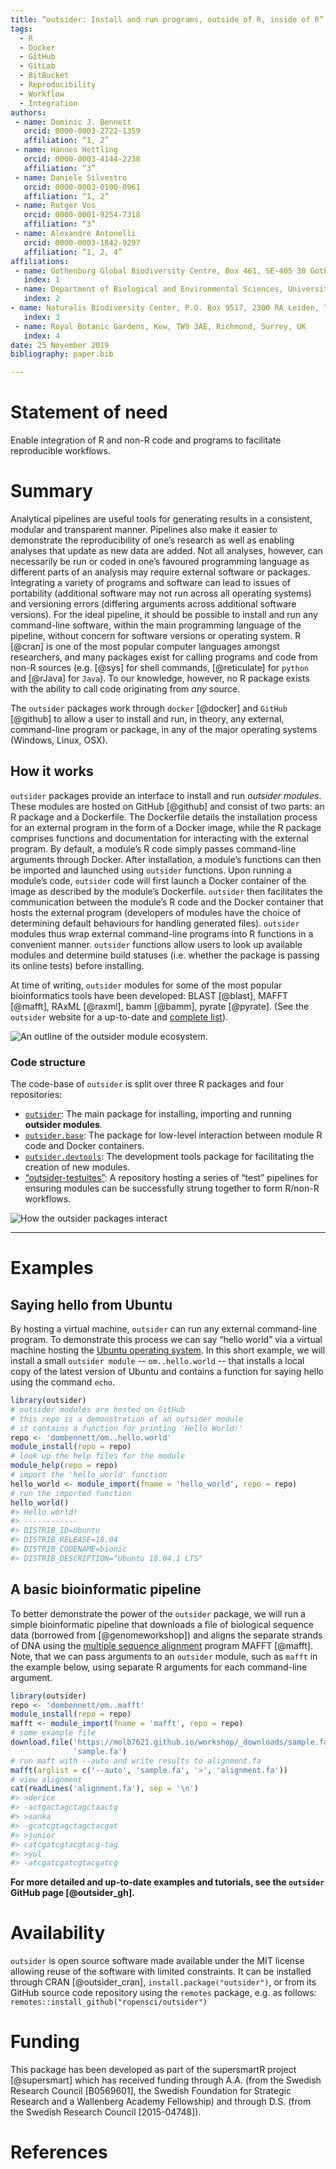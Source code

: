 ```yaml
---
title: “outsider: Install and run programs, outside of R, inside of R”
tags:
  - R
  - Docker
  - GitHub
  - GitLab
  - BitBucket
  - Reproducibility
  - Workflow
  - Integration
authors:
 - name: Dominic J. Bennett
   orcid: 0000-0003-2722-1359
   affiliation: “1, 2”
 - name: Hannes Hettling
   orcid: 0000-0003-4144-2238
   affiliation: “3”
 - name: Daniele Silvestro
   orcid: 0000-0003-0100-0961
   affiliation: “1, 2”
 - name: Rutger Vos
   orcid: 0000-0001-9254-7318
   affiliation: “3”
 - name: Alexandre Antonelli
   orcid: 0000-0003-1842-9297
   affiliation: “1, 2, 4”
affiliations:
 - name: Gothenburg Global Biodiversity Centre, Box 461, SE-405 30 Gothenburg, Sweden
   index: 1
 - name: Department of Biological and Environmental Sciences, University of Gothenburg, Box 461, SE-405 30 Gothenburg, Sweden
   index: 2
- name: Naturalis Biodiversity Center, P.O. Box 9517, 2300 RA Leiden, The Netherlands
   index: 3
 - name: Royal Botanic Gardens, Kew, TW9 3AE, Richmond, Surrey, UK
   index: 4
date: 25 November 2019
bibliography: paper.bib

---
```


# Statement of need

Enable integration of R and non-R code and programs to facilitate reproducible workflows.

# Summary

Analytical pipelines are useful tools for generating results in a consistent, modular and transparent manner.  Pipelines also make it easier to demonstrate the reproducibility of one’s research as well as enabling analyses that update as new data are added. Not all analyses, however, can necessarily be run or coded in one’s favoured programming language as different parts of an analysis may require external software or packages. Integrating a variety of programs and software can lead to issues of portability (additional software may not run across all operating systems) and versioning errors (differing arguments across additional software versions). For the ideal pipeline, it should be possible to install and run any command-line software, within the main programming language of the pipeline, without concern for software versions or operating system. R [@cran] is one of the most popular computer languages amongst researchers, and many packages exist for calling programs and code from non-R sources (e.g. [@sys] for shell commands, [@reticulate] for `python` and [@rJava] for `Java`). To our knowledge, however, no R package exists with the ability to call code originating from *any* source.

The `outsider` packages work through `docker` [@docker] and `GitHub` [@github] to allow a user to install and run, in theory, any external, command-line program or package, in any of the major operating systems (Windows, Linux, OSX).

## How it works

`outsider` packages provide an interface to install and run *outsider modules*. These modules are hosted on GitHub [@github] and consist of two parts: an R package and a Dockerfile. The Dockerfile details the installation process for an external program in the form of a Docker image, while the R package comprises functions and documentation for interacting with the external program. By default, a module’s R code simply passes command-line arguments through Docker. After installation, a module’s functions can then be imported and launched using `outsider` functions. Upon running a module’s code, `outsider` code will first launch a Docker container of the image as described by the module’s Dockerfile. `outsider` then facilitates the communication between the module’s R code and the Docker container that hosts the external program (developers of modules have the choice of determining default behaviours for handling generated files). `outsider` modules thus wrap external command-line programs into R functions in a convenient manner. `outsider` functions allow users to look up available modules and determine build statuses (i.e. whether the package is passing its online tests) before installing.


At time of writing, `outsider` modules for some of the most popular bioinformatics tools have been developed: BLAST [@blast], MAFFT [@mafft], RAxML [@raxml], bamm [@bamm], pyrate [@pyrate]. (See the `outsider` website for a up-to-date and [complete list](https://antonellilab.github.io/outsider/articles/available.html)).

![An outline of the outsider module ecosystem.](https://raw.githubusercontent.com/antonellilab/outsider/master/other/outline.png)


### Code structure

The code-base of `outsider` is split over three R packages and four repositories:

* [`outsider`](https://github.com/AntonelliLab/outsider): The main package for installing, importing and running **outsider modules**.
* [`outsider.base`](https://github.com/AntonelliLab/outsider.base): The package for low-level interaction between module R code and Docker containers.
* [`outsider.devtools`](https://github.com/AntonelliLab/outsider.devtools): The development tools package for facilitating the creation of new modules.
* [“outsider-testuites”](https://github.com/AntonelliLab/outsider-testsuites): A repository hosting a series of “test” pipelines for ensuring modules can be successfully strung together to form R/non-R workflows.

![How the outsider packages interact](https://raw.githubusercontent.com/AntonelliLab/outsider.devtools/master/other/package_structures.png)

------

# Examples

## Saying hello from Ubuntu

By hosting a virtual machine, `outsider` can run any external command-line program. To demonstrate this process we can say “hello world” via a virtual machine hosting the [Ubuntu operating system](https://en.wikipedia.org/wiki/Ubuntu). In this short example, we will install a small `outsider module` -- `om..hello.world` -- that installs a local copy of the latest version of Ubuntu and contains a function for saying hello using the command `echo`.

```r
library(outsider)
# outsider modules are hosted on GitHub
# this repo is a demonstration of an outsider module
# it contains a function for printing 'Hello World!'
repo <- 'dombennett/om..hello.world'
module_install(repo = repo)
# look up the help files for the module
module_help(repo = repo)
# import the 'hello_world' function
hello_world <- module_import(fname = 'hello_world', repo = repo)
# run the imported function
hello_world()
#> Hello world!
#> ------------
#> DISTRIB_ID=Ubuntu
#> DISTRIB_RELEASE=18.04
#> DISTRIB_CODENAME=bionic
#> DISTRIB_DESCRIPTION="Ubuntu 18.04.1 LTS"
```

## A basic bioinformatic pipeline

To better demonstrate the power of the `outsider` package, we will run a simple bioinformatic pipeline that downloads a file of biological sequence data (borrowed from [@genomeworkshop]) and aligns the separate strands of DNA using the [multiple sequence alignment](https://en.wikipedia.org/wiki/Multiple_sequence_alignment) program MAFFT [@mafft]. Note, that we can pass arguments to an `outsider` module, such as `mafft` in the example below, using separate R arguments for each command-line argument.

```r
library(outsider)
repo <- 'dombennett/om..mafft'
module_install(repo = repo)
mafft <- module_import(fname = 'mafft', repo = repo)
# some example file
download.file('https://molb7621.github.io/workshop/_downloads/sample.fa',
              'sample.fa')
# run maft with --auto and write results to alignment.fa
mafft(arglist = c('--auto', 'sample.fa', '>', 'alignment.fa'))
# view alignment
cat(readLines('alignment.fa'), sep = '\n')
#> >derice
#> -actgactagctagctaactg
#> >sanka
#> -gcatcgtagctagctacgat
#> >junior
#> catcgatcgtacgtacg-tag
#> >yul
#> -atcgatcgatcgtacgatcg
```

**For more detailed and up-to-date examples and tutorials, see the `outsider` GitHub page [@outsider_gh].**

# Availability

`outsider` is open source software made available under the MIT license allowing reuse of the software with limited constraints. It can be installed through CRAN [@outsider_cran], `install.package("outsider")`, or from its GitHub source code repository using the `remotes` package, e.g. as follows: `remotes::install_github("ropensci/outsider")`

# Funding

This package has been developed as part of the supersmartR project [@supersmart] which has received funding through A.A. (from the Swedish Research Council [B0569601], the Swedish Foundation for Strategic Research and a Wallenberg Academy Fellowship) and through D.S. (from the Swedish Research Council [2015-04748]).

# References

